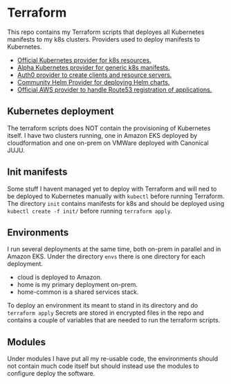 # Terraform
This repo contains my Terraform scripts that deployes all Kubernetes manifests to my k8s clusters.
Providers used to deploy manifests to Kubernetes.
- [Official Kubernetes provider for k8s resources.](https://www.terraform.io/docs/providers/kubernetes/index.html)
- [Alpha Kubernetes provider for generic k8s manifests.](https://github.com/hashicorp/terraform-provider-kubernetes-alpha)
- [Auth0 provider to create clients and resource servers.](https://www.terraform.io/docs/providers/auth0/index.html)
- [Community Helm Provider for deploying Helm charts.](https://www.terraform.io/docs/providers/helm/index.html)
- [Official AWS provider to handle Route53 registration of applications.](https://www.terraform.io/docs/providers/aws/index.html)

## Kubernetes deployment
The terraform scripts does NOT contain the provisioning of Kubernetes itself. I have two clusters 
running, one in Amazon EKS deployed by cloudformation and one on-prem on VMWare deployed with 
Canonical JUJU.

## Init manifests
Some stuff I havent managed yet to deploy with Terraform and will ned to be deployed to Kubernetes
manually with `kubectl` before running Terraform. The directory `init` contains manifests for k8s
and should be deployed using `kubectl create -f init/` before running `terraform apply`. 

## Environments
I run several deployments at the same time, both on-prem in parallel and in Amazon EKS.
Under the directory `envs` there is one directory for each deployment.
- cloud is deployed to Amazon.
- home is my primary deployment on-prem.
- home-common is a shared services stack.
  
To deploy an environment its meant to stand in its directory and do `terraform apply`
Secrets are stored in encrypted files in the repo and contains a couple of variables 
that are needed to run the terraform scripts.

## Modules
Under modules I have put all my re-usable code, the environments should not contain much code itself
but should instead use the modules to configure deploy the software.
